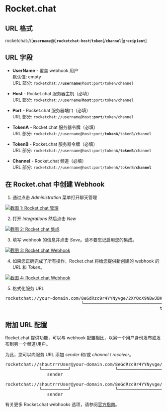 # Rocket.chat

## URL 格式

<span class="bk">rocketchat://[__`username`__@]**`rocketchat-host`**/**`token`**[/__`channel`&#124;`@recipient`__]</span>

## URL 字段

- **UserName** - 覆盖 webhook 用户<br>
  默认值: empty<br>
  URL 部分: <code>rocketchat://<strong>username</strong>@host:port/token/channel</code>

- **Host** - Rocket.chat 服务器主机（必填）<br>
  URL 部分: <code>rocketchat://username@<strong>host</strong>:port/token/channel</code>

- **Port** - Rocket.chat 服务器端口（必填）<br>
  URL 部分: <code>rocketchat://username@host:<strong>port</strong>/token/channel</code>

- **TokenA** - Rocket.chat 服务器令牌（必填）<br>
  URL 部分: <code>rocketchat://username@host:port/<strong>tokenA</strong>/tokenB/channel</code>

- **TokenB** - Rocket.chat 服务器令牌（必填）<br>
  URL 部分: <code>rocketchat://username@host:port/tokenA/<strong>tokenB</strong>/channel</code>

- **Channel** - Rocket.chat 频道（必填）<br>
  URL 部分: <code>rocketchat://username@host:port/tokenA/tokenB/<strong>channel</strong></code>

## 在 Rocket.chat 中创建 Webhook

1. 通过点击 _Administration_ 菜单打开聊天管理

<a href="/image/rocketchat/1.png" target="_blank">
   <img src="/image/rocketchat/1.png" alt="截图 1: Rocket.chat 管理" />
</a>

2. 打开 _Integrations_ 然后点击 _New_

<a href="/image/rocketchat/2.png" target="_blank">
   <img src="/image/rocketchat/2.png" alt="截图 2: Rocket.chat 集成" />
</a>

3. 填写 webhook 的信息并点击 _Save_。请不要忘记启用您的集成。

<a href="/image/rocketchat/3.png" target="_blank">
   <img src="/image/rocketchat/3.png" alt="截图 3: Rocket.chat Webhook" />
</a>

4. 如果您正确完成了所有操作，Rocket.chat 将给您提供新创建的 webhook 的 _URL_ 和 _Token_。

<a href="/image/rocketchat/4.png" target="_blank">
   <img src="/image/rocketchat/4.png" alt="截图 4: Rocket.chat Webhook" />
</a>

5. 格式化服务 URL

<pre class="bk">
rocketchat://your-domain.com/8eGdRzc9r4YYNyvge/2XYQcX9NBwJBKfQnphpebPcnXZcPEi32Nt4NKJfrnbhsbRfX
                             └────────────────────────────────────────────────────────────────┘
                                                           token
</pre>

## 附加 URL 配置

Rocket.chat 提供功能，可以与 webhook 配置相比，以另一个用户身份发布或发布到另一个频道/用户。

为此，您可以向服务 URL 添加 _sender_ 和/或 _channel_ / _receiver_。

<pre class="bk">
rocketchat://shoutrrrUser@your-domain.com/8eGdRzc9r4YYNyvge/2XYQcX9NBwJBKfQnphpebPcnXZcPEi32Nt4NKJfrnbhsbRfX/shoutrrrChannel
             └──────────┘                 └────────────────────────────────────────────────────────────────┘ └─────────────┘
                sender                                                   token                                   channel

rocketchat://shoutrrrUser@your-domain.com/8eGdRzc9r4YYNyvge/2XYQcX9NBwJBKfQnphpebPcnXZcPEi32Nt4NKJfrnbhsbRfX/@shoutrrrReceiver
             └──────────┘                 └────────────────────────────────────────────────────────────────┘ └───────────────┘
                sender                                                   token                                    receiver
</pre>

有关更多 Rocket.chat webhooks 选项，请参阅[官方指南](https://docs.rocket.chat/guides/administrator-guides/integrations)。
